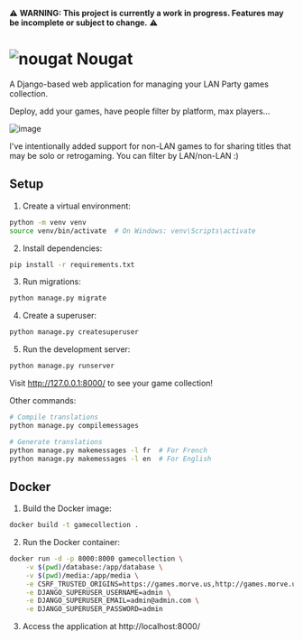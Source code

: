 ⚠️ **WARNING: This project is currently a work in progress. Features may be incomplete or subject to change.** ⚠️

# ![nougat](https://github.com/user-attachments/assets/854a5638-b9b8-48bd-a88c-0e753c4dbc24) Nougat
A Django-based web application for managing your LAN Party games collection.

Deploy, add your games, have people filter by platform, max players...

![image](https://github.com/user-attachments/assets/7e05e1b6-f880-4dd0-862d-420d9fe63897)

I've intentionally added support for non-LAN games to for sharing titles that may be solo or retrogaming. You can filter by LAN/non-LAN :)

## Setup

1. Create a virtual environment:
```bash
python -m venv venv
source venv/bin/activate  # On Windows: venv\Scripts\activate
```

2. Install dependencies:
```bash
pip install -r requirements.txt
```

3. Run migrations:
```bash
python manage.py migrate
```

4. Create a superuser:
```bash
python manage.py createsuperuser
```

5. Run the development server:
```bash
python manage.py runserver
```

Visit http://127.0.0.1:8000/ to see your game collection! 

Other commands:
```bash
# Compile translations
python manage.py compilemessages

# Generate translations
python manage.py makemessages -l fr  # For French
python manage.py makemessages -l en  # For English
```

## Docker

1. Build the Docker image:
```bash
docker build -t gamecollection .
```

2. Run the Docker container:
```bash
docker run -d -p 8000:8000 gamecollection \
    -v $(pwd)/database:/app/database \
    -v $(pwd)/media:/app/media \
    -e CSRF_TRUSTED_ORIGINS=https://games.morve.us,http://games.morve.us \
    -e DJANGO_SUPERUSER_USERNAME=admin \
    -e DJANGO_SUPERUSER_EMAIL=admin@admin.com \
    -e DJANGO_SUPERUSER_PASSWORD=admin
```

3. Access the application at http://localhost:8000/


